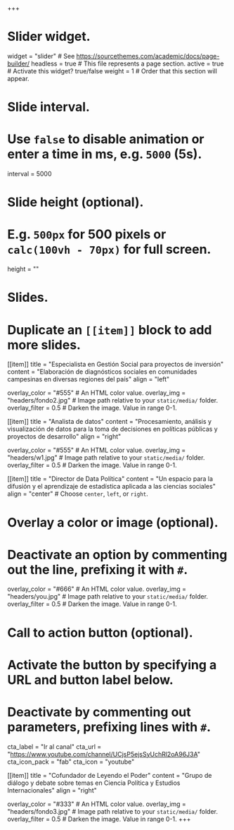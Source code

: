+++
# Slider widget.
widget = "slider"  # See https://sourcethemes.com/academic/docs/page-builder/
headless = true # This file represents a page section.
active = true  # Activate this widget? true/false
weight = 1  # Order that this section will appear.

# Slide interval.
# Use `false` to disable animation or enter a time in ms, e.g. `5000` (5s).
interval = 5000

# Slide height (optional).
# E.g. `500px` for 500 pixels or `calc(100vh - 70px)` for full screen.
height = ""

# Slides.
# Duplicate an `[[item]]` block to add more slides.
[[item]]
  title = "Especialista en Gestión Social para proyectos de inversión"
  content = "Elaboración de diagnósticos sociales en comunidades campesinas en diversas regiones del país"
  align = "left"

  overlay_color = "#555"  # An HTML color value.
  overlay_img = "headers/fondo2.jpg"  # Image path relative to your `static/media/` folder.
  overlay_filter = 0.5  # Darken the image. Value in range 0-1.

[[item]]
  title = "Analista de datos"
  content = "Procesamiento, análisis y visualización de datos para la toma de decisiones en políticas públicas y proyectos de desarrollo"
  align = "right"

  overlay_color = "#555"  # An HTML color value.
  overlay_img = "headers/w1.jpg"  # Image path relative to your `static/media/` folder.
  overlay_filter = 0.5  # Darken the image. Value in range 0-1.

[[item]]
  title = "Director de Data Política"
  content = "Un espacio para la difusión y el aprendizaje de estadística aplicada a las ciencias sociales"
  align = "center"  # Choose `center`, `left`, or `right`.

  # Overlay a color or image (optional).
  #   Deactivate an option by commenting out the line, prefixing it with `#`.
  overlay_color = "#666"  # An HTML color value.
  overlay_img = "headers/you.jpg"  # Image path relative to your `static/media/` folder.
  overlay_filter = 0.5  # Darken the image. Value in range 0-1.

  # Call to action button (optional).
  #   Activate the button by specifying a URL and button label below.
  #   Deactivate by commenting out parameters, prefixing lines with `#`.
  cta_label = "Ir al canal"
  cta_url = "https://www.youtube.com/channel/UCjsP5ejsSyUchRl2oA96J3A"
  cta_icon_pack = "fab"
  cta_icon = "youtube"

[[item]]
  title = "Cofundador de Leyendo el Poder"
  content = "Grupo de diálogo y debate sobre temas en Ciencia Política y Estudios Internacionales"
  align = "right"

  overlay_color = "#333"  # An HTML color value.
  overlay_img = "headers/fondo3.jpg"  # Image path relative to your `static/media/` folder.
  overlay_filter = 0.5  # Darken the image. Value in range 0-1.
+++
